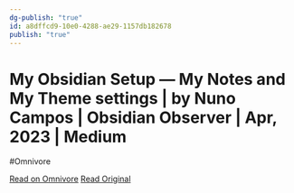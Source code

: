 ```yaml
---
dg-publish: "true"
id: a8dffcd9-10e0-4288-ae29-1157db182678
publish: "true"
---
```


# My Obsidian Setup — My Notes and My Theme settings | by Nuno Campos | Obsidian Observer | Apr, 2023 | Medium
#Omnivore

[Read on Omnivore](https://omnivore.app/me/https-medium-com-obsidian-observer-my-obsidian-setup-my-notes-an-188aac80c42)
[Read Original](https://medium.com/obsidian-observer/my-obsidian-setup-my-notes-and-my-theme-settings-8f434eb377ba)